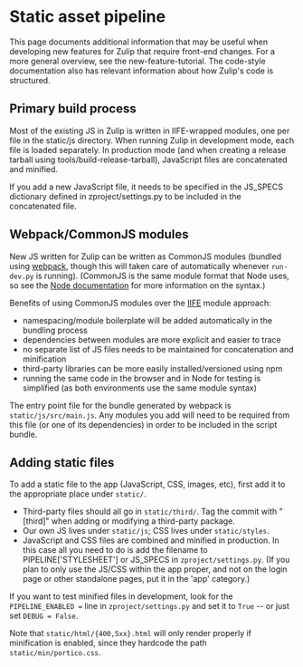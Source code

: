 # Static asset pipeline

This page documents additional information that may be useful when
developing new features for Zulip that require front-end changes. For a
more general overview, see the new-feature-tutorial. The code-style
documentation also has relevant information about how Zulip's code is
structured.

## Primary build process

Most of the existing JS in Zulip is written in IIFE-wrapped modules, one
per file in the static/js directory. When running Zulip in development
mode, each file is loaded separately. In production mode (and when
creating a release tarball using tools/build-release-tarball),
JavaScript files are concatenated and minified.

If you add a new JavaScript file, it needs to be specified in the
JS\_SPECS dictionary defined in zproject/settings.py to be included in
the concatenated file.

## Webpack/CommonJS modules

New JS written for Zulip can be written as CommonJS modules (bundled
using [webpack](https://webpack.github.io/), though this will taken care
of automatically whenever `run-dev.py` is running). (CommonJS is the
same module format that Node uses, so see the [Node
documentation](https://nodejs.org/docs/latest/api/modules.html) for
more information on the syntax.)

Benefits of using CommonJS modules over the
[IIFE](http://benalman.com/news/2010/11/immediately-invoked-function-expression/)
module approach:

-   namespacing/module boilerplate will be added automatically in the
    bundling process
-   dependencies between modules are more explicit and easier to trace
-   no separate list of JS files needs to be maintained for
    concatenation and minification
-   third-party libraries can be more easily installed/versioned using
    npm
-   running the same code in the browser and in Node for testing is
    simplified (as both environments use the same module syntax)

The entry point file for the bundle generated by webpack is
`static/js/src/main.js`. Any modules you add will need to be required
from this file (or one of its dependencies) in order to be included in
the script bundle.

## Adding static files

To add a static file to the app (JavaScript, CSS, images, etc), first
add it to the appropriate place under `static/`.

-   Third-party files should all go in `static/third/`. Tag the commit
    with "[third]" when adding or modifying a third-party package.
-   Our own JS lives under `static/js`; CSS lives under `static/styles`.
-   JavaScript and CSS files are combined and minified in production. In
    this case all you need to do is add the filename to
    PIPELINE['STYLESHEET'] or JS\_SPECS in `zproject/settings.py`. (If
    you plan to only use the JS/CSS within the app proper, and not on
    the login page or other standalone pages, put it in the 'app'
    category.)

If you want to test minified files in development, look for the
`PIPELINE_ENABLED =` line in `zproject/settings.py` and set it to `True`
-- or just set `DEBUG = False`.

Note that `static/html/{400,5xx}.html` will only render properly if
minification is enabled, since they hardcode the path
`static/min/portico.css`.
